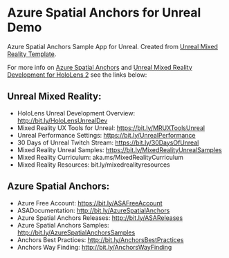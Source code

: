 # Azure Spatial Anchors for Unreal Demo

Azure Spatial Anchors Sample App for Unreal. Created from [Unreal Mixed Reality Template](https://github.com/Yonet/30DaysOfUnrealEngine).

For more info on [Azure Spatial Anchors](https://docs.microsoft.com/azure/spatial-anchors/?WT.mc_id=spatial-0000-ayyonet) and [Unreal Mixed Reality Development for HoloLens 2](https://docs.microsoft.com/windows/mixed-reality/unreal-development-overview?WT.mc_id=spatial-0000-ayyonet) see the links below:

## Unreal Mixed Reality:

* HoloLens Unreal Development Overview: http://bit.ly/HoloLensUnrealDev
* Mixed Reality UX Tools for Unreal:
https://bit.ly/MRUXToolsUnreal
* Unreal Performance Settings: https://bit.ly/UnrealPerformance
* 30 Days of Unreal Twitch Stream: https://bit.ly/30DaysOfUnreal
* Mixed Reality Unreal Samples: https://bit.ly/MixedRealityUnrealSamples
* Mixed Reality Curriculum:  aka.ms/MixedRealityCurriculum
* Mixed Reality Resources:  bit.ly/mixedrealityresources

## Azure Spatial Anchors: 

* Azure Free Account: https://bit.ly/ASAFreeAccount
* ASADocumentation: http://bit.ly/AzureSpatialAnchors
* Azure Spatial Anchors Releases: http://bit.ly/ASAReleases
* Azure Spatial Anchors Samples: http://bit.ly/AzureSpatialAnchorsSamples
* Anchors Best Practices: http://bit.ly/AnchorsBestPractices
* Anchors Way Finding: http://bit.ly/AnchorsWayFinding

